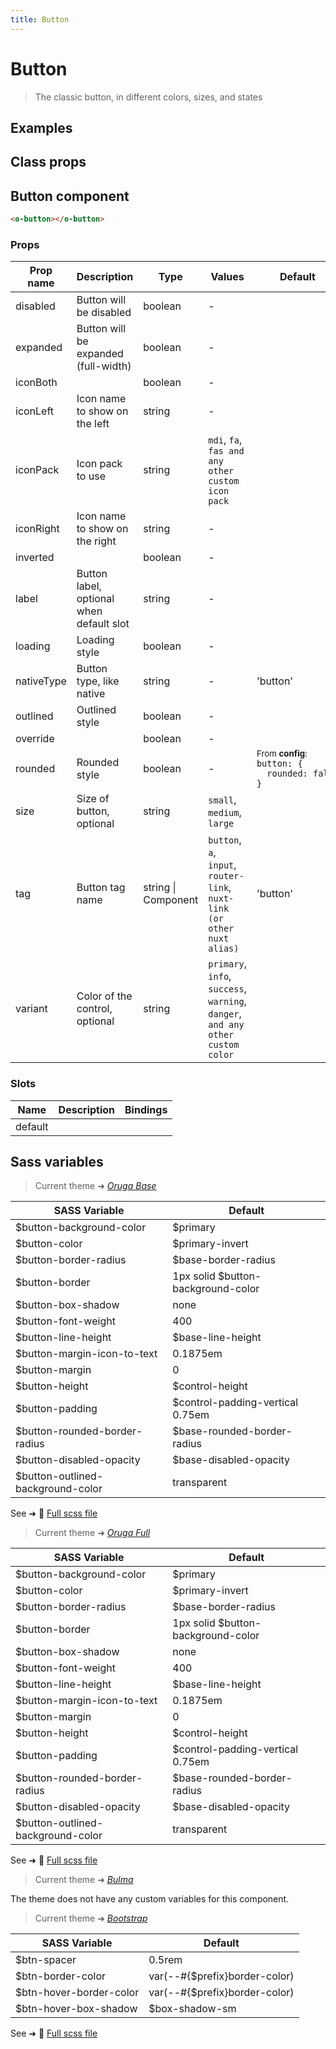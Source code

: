 ```yaml
---
title: Button
---
```


# Button

<div class="vp-doc">

> The classic button, in different colors, sizes, and states

<Carbon />
</div>

<div class="vp-example">

## Examples

<example-button />

</div>
<div class="vp-example">

## Class props

<inspector-button-viewer />

</div>

<div class="vp-doc">

## Button component

```html
<o-button></o-button>
```

### Props

| Prop name  | Description                              | Type                | Values                                                                          | Default                                                                                                                                          |
| ---------- | ---------------------------------------- | ------------------- | ------------------------------------------------------------------------------- | ------------------------------------------------------------------------------------------------------------------------------------------------ |
| disabled   | Button will be disabled                  | boolean             | -                                                                               |                                                                                                                                                  |
| expanded   | Button will be expanded (full-width)     | boolean             | -                                                                               |                                                                                                                                                  |
| iconBoth   |                                          | boolean             | -                                                                               |                                                                                                                                                  |
| iconLeft   | Icon name to show on the left            | string              | -                                                                               |                                                                                                                                                  |
| iconPack   | Icon pack to use                         | string              | `mdi`, `fa`, `fas and any other custom icon pack`                               |                                                                                                                                                  |
| iconRight  | Icon name to show on the right           | string              | -                                                                               |                                                                                                                                                  |
| inverted   |                                          | boolean             | -                                                                               |                                                                                                                                                  |
| label      | Button label, optional when default slot | string              | -                                                                               |                                                                                                                                                  |
| loading    | Loading style                            | boolean             | -                                                                               |                                                                                                                                                  |
| nativeType | Button type, like native                 | string              | -                                                                               | 'button'                                                                                                                                         |
| outlined   | Outlined style                           | boolean             | -                                                                               |                                                                                                                                                  |
| override   |                                          | boolean             | -                                                                               |                                                                                                                                                  |
| rounded    | Rounded style                            | boolean             | -                                                                               | <div><small>From <b>config</b>:</small></div><code style='white-space: nowrap; padding: 0;'> button: {<br>&nbsp;&nbsp;rounded: false<br>}</code> |
| size       | Size of button, optional                 | string              | `small`, `medium`, `large`                                                      |                                                                                                                                                  |
| tag        | Button tag name                          | string \| Component | `button`, `a`, `input`, `router-link`, `nuxt-link (or other nuxt alias)`        | 'button'                                                                                                                                         |
| variant    | Color of the control, optional           | string              | `primary`, `info`, `success`, `warning`, `danger`, `and any other custom color` |                                                                                                                                                  |

### Slots

| Name    | Description | Bindings |
| ------- | ----------- | -------- |
| default |             |          |

</div>

<div class="vp-doc">

## Sass variables

<div class="theme-orugabase">

> Current theme ➜ _[Oruga Base](https://github.com/oruga-ui/theme-oruga)_

| SASS Variable                     | Default                            |
| --------------------------------- | ---------------------------------- |
| $button-background-color          | $primary                           |
| $button-color                     | $primary-invert                    |
| $button-border-radius             | $base-border-radius                |
| $button-border                    | 1px solid $button-background-color |
| $button-box-shadow                | none                               |
| $button-font-weight               | 400                                |
| $button-line-height               | $base-line-height                  |
| $button-margin-icon-to-text       | 0.1875em                           |
| $button-margin                    | 0                                  |
| $button-height                    | $control-height                    |
| $button-padding                   | $control-padding-vertical 0.75em   |
| $button-rounded-border-radius     | $base-rounded-border-radius        |
| $button-disabled-opacity          | $base-disabled-opacity             |
| $button-outlined-background-color | transparent                        |

See ➜ 📄 [Full scss file](https://github.com/oruga-ui/theme-oruga/tree/main/src/assets/scss/components/_button.scss)

</div><div class="theme-orugafull">

> Current theme ➜ _[Oruga Full](https://github.com/oruga-ui/theme-oruga)_

| SASS Variable                     | Default                            |
| --------------------------------- | ---------------------------------- |
| $button-background-color          | $primary                           |
| $button-color                     | $primary-invert                    |
| $button-border-radius             | $base-border-radius                |
| $button-border                    | 1px solid $button-background-color |
| $button-box-shadow                | none                               |
| $button-font-weight               | 400                                |
| $button-line-height               | $base-line-height                  |
| $button-margin-icon-to-text       | 0.1875em                           |
| $button-margin                    | 0                                  |
| $button-height                    | $control-height                    |
| $button-padding                   | $control-padding-vertical 0.75em   |
| $button-rounded-border-radius     | $base-rounded-border-radius        |
| $button-disabled-opacity          | $base-disabled-opacity             |
| $button-outlined-background-color | transparent                        |

See ➜ 📄 [Full scss file](https://github.com/oruga-ui/theme-oruga/tree/main/src/assets/scss/components/_button.scss)

</div><div class="theme-bulma">

> Current theme ➜ _[Bulma](https://github.com/oruga-ui/theme-bulma)_

<p>The theme does not have any custom variables for this component.</p>
</div><div class="theme-bootstrap">

> Current theme ➜ _[Bootstrap](https://github.com/oruga-ui/theme-bootstrap)_

| SASS Variable           | Default                       |
| ----------------------- | ----------------------------- |
| $btn-spacer             | 0.5rem                        |
| $btn-border-color       | var(--#{$prefix}border-color) |
| $btn-hover-border-color | var(--#{$prefix}border-color) |
| $btn-hover-box-shadow   | $box-shadow-sm                |

See ➜ 📄 [Full scss file](https://github.com/oruga-ui/theme-bootstrap/tree/main/src/assets/scss/components/_button.scss)

</div>

</div>
